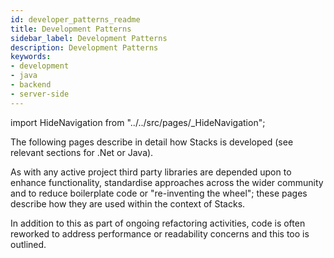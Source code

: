 ```yaml
---
id: developer_patterns_readme
title: Development Patterns
sidebar_label: Development Patterns
description: Development Patterns
keywords:
- development
- java
- backend
- server-side
---
```


import HideNavigation  from "../../src/pages/_HideNavigation";

The following pages describe in detail how Stacks is developed (see relevant sections for .Net or Java). 

As with any active project third party libraries are depended upon to enhance functionality, standardise approaches across the wider community and to reduce boilerplate code or "re-inventing the wheel"; these pages describe how they are used within the context of Stacks.

In addition to this as part of ongoing refactoring activities, code is often reworked to address performance or readability concerns and this too is outlined.
